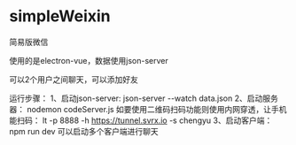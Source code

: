 # simpleWeixin
简易版微信

使用的是electron-vue，数据使用json-server

可以2个用户之间聊天，可以添加好友

运行步骤：
1、启动json-server:
json-server --watch data.json
2、启动服务器：
nodemon codeServer.js
如要使用二维码扫码功能则使用内网穿透，让手机能扫码：
lt -p 8888 -h https://tunnel.svrx.io -s chengyu
3、启动客户端：
npm run dev
可以启动多个客户端进行聊天
